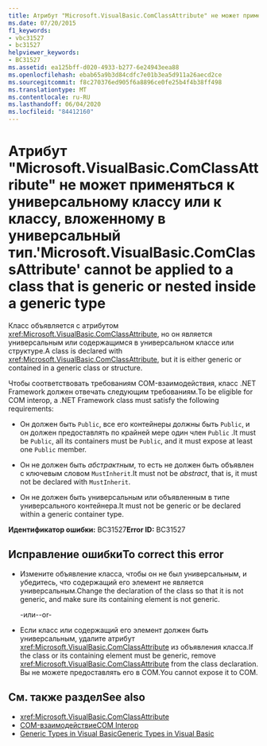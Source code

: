 ```yaml
---
title: Атрибут "Microsoft.VisualBasic.ComClassAttribute" не может применяться к универсальному классу или к классу, вложенному в универсальный тип.
ms.date: 07/20/2015
f1_keywords:
- vbc31527
- bc31527
helpviewer_keywords:
- BC31527
ms.assetid: ea125bff-d020-4933-b277-6e24943eea88
ms.openlocfilehash: ebab65a9b3d84cdfc7e01b3ea5d911a26aecd2ce
ms.sourcegitcommit: f8c270376ed905f6a8896ce0fe25b4f4b38ff498
ms.translationtype: MT
ms.contentlocale: ru-RU
ms.lasthandoff: 06/04/2020
ms.locfileid: "84412160"
---
```

# <a name="microsoftvisualbasiccomclassattribute-cannot-be-applied-to-a-class-that-is-generic-or-nested-inside-a-generic-type"></a><span data-ttu-id="810af-102">Атрибут "Microsoft.VisualBasic.ComClassAttribute" не может применяться к универсальному классу или к классу, вложенному в универсальный тип.</span><span class="sxs-lookup"><span data-stu-id="810af-102">'Microsoft.VisualBasic.ComClassAttribute' cannot be applied to a class that is generic or nested inside a generic type</span></span>
<span data-ttu-id="810af-103">Класс объявляется с атрибутом <xref:Microsoft.VisualBasic.ComClassAttribute>, но он является универсальным или содержащимся в универсальном классе или структуре.</span><span class="sxs-lookup"><span data-stu-id="810af-103">A class is declared with <xref:Microsoft.VisualBasic.ComClassAttribute>, but it is either generic or contained in a generic class or structure.</span></span>  
  
 <span data-ttu-id="810af-104">Чтобы соответствовать требованиям COM-взаимодействия, класс .NET Framework должен отвечать следующим требованиям.</span><span class="sxs-lookup"><span data-stu-id="810af-104">To be eligible for COM interop, a .NET Framework class must satisfy the following requirements:</span></span>  
  
- <span data-ttu-id="810af-105">Он должен быть `Public`, все его контейнеры должны быть `Public`, и он должен предоставлять по крайней мере один член `Public` .</span><span class="sxs-lookup"><span data-stu-id="810af-105">It must be `Public`, all its containers must be `Public`, and it must expose at least one `Public` member.</span></span>  
  
- <span data-ttu-id="810af-106">Он не должен быть *абстрактным*, то есть не должен быть объявлен с ключевым словом `MustInherit`.</span><span class="sxs-lookup"><span data-stu-id="810af-106">It must not be *abstract*, that is, it must not be declared with `MustInherit`.</span></span>  
  
- <span data-ttu-id="810af-107">Он не должен быть универсальным или объявленным в типе универсального контейнера.</span><span class="sxs-lookup"><span data-stu-id="810af-107">It must not be generic or be declared within a generic container type.</span></span>  
  
 <span data-ttu-id="810af-108">**Идентификатор ошибки:** BC31527</span><span class="sxs-lookup"><span data-stu-id="810af-108">**Error ID:** BC31527</span></span>  
  
## <a name="to-correct-this-error"></a><span data-ttu-id="810af-109">Исправление ошибки</span><span class="sxs-lookup"><span data-stu-id="810af-109">To correct this error</span></span>  
  
- <span data-ttu-id="810af-110">Измените объявление класса, чтобы он не был универсальным, и убедитесь, что содержащий его элемент не является универсальным.</span><span class="sxs-lookup"><span data-stu-id="810af-110">Change the declaration of the class so that it is not generic, and make sure its containing element is not generic.</span></span>  
  
     <span data-ttu-id="810af-111">-или-</span><span class="sxs-lookup"><span data-stu-id="810af-111">-or-</span></span>  
  
- <span data-ttu-id="810af-112">Если класс или содержащий его элемент должен быть универсальным, удалите атрибут <xref:Microsoft.VisualBasic.ComClassAttribute> из объявления класса.</span><span class="sxs-lookup"><span data-stu-id="810af-112">If the class or its containing element must be generic, remove <xref:Microsoft.VisualBasic.ComClassAttribute> from the class declaration.</span></span> <span data-ttu-id="810af-113">Вы не можете предоставлять его в COM.</span><span class="sxs-lookup"><span data-stu-id="810af-113">You cannot expose it to COM.</span></span>  
  
## <a name="see-also"></a><span data-ttu-id="810af-114">См. также раздел</span><span class="sxs-lookup"><span data-stu-id="810af-114">See also</span></span>

- <xref:Microsoft.VisualBasic.ComClassAttribute>
- [<span data-ttu-id="810af-115">COM-взаимодействие</span><span class="sxs-lookup"><span data-stu-id="810af-115">COM Interop</span></span>](../programming-guide/com-interop/index.md)
- [<span data-ttu-id="810af-116">Generic Types in Visual Basic</span><span class="sxs-lookup"><span data-stu-id="810af-116">Generic Types in Visual Basic</span></span>](../programming-guide/language-features/data-types/generic-types.md)
